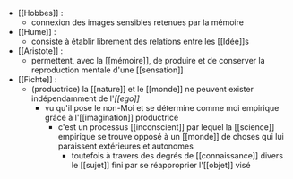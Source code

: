 - [[Hobbes]] : 
	- connexion des images sensibles retenues par la mémoire
- [[Hume]] :
	- consiste à établir librement des relations entre les [[Idée]]s
- [[Aristote]] : 
	- permettent, avec la [[mémoire]], de produire et de conserver la reproduction mentale d'une [[sensation]]
- [[Fichte]] :
	- (productrice) la [[nature]] et le [[monde]] ne peuvent exister indépendamment de l'*[[ego]]*
	  - vu qu'il pose le non-Moi et se détermine comme moi empirique grâce à l'[[imagination]] productrice
	    - c'est un processus [[inconscient]] par lequel la [[science]] empirique se trouve opposé à un [[monde]] de choses qui lui paraissent extérieures et autonomes
	      - toutefois à travers des degrés de [[connaissance]] divers le [[sujet]] fini par se réapproprier l'[[objet]] visé